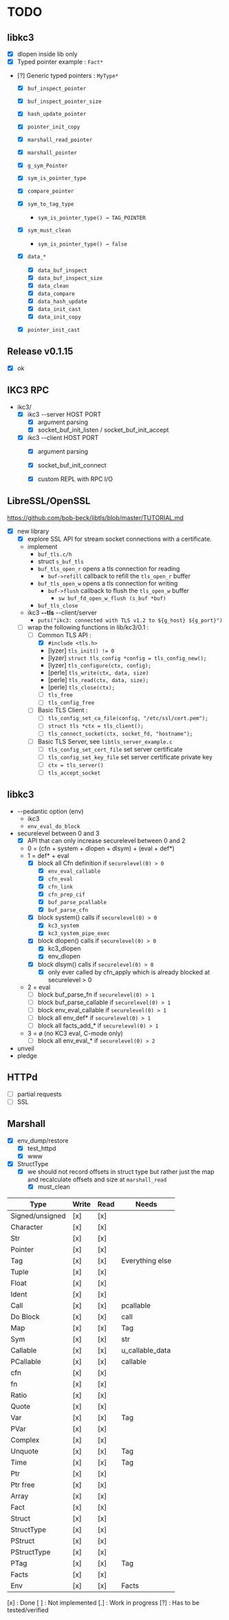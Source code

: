 # TODO

## libkc3

 - [x] dlopen inside lib only
 - [x] Typed pointer example : `Fact*`
 - [?] Generic typed pointers : `MyType*`
   - [x] `buf_inspect_pointer`
   - [x] `buf_inspect_pointer_size`
   - [x] `hash_update_pointer`
   - [x] `pointer_init_copy`
   - [x] `marshall_read_pointer`
   - [x] `marshall_pointer`
   - [x] `g_sym_Pointer`
   - [x] `sym_is_pointer_type`
   - [x] `compare_pointer`
   - [x] `sym_to_tag_type`
     - `sym_is_pointer_type() → TAG_POINTER`
   - [x] `sym_must_clean`
     - `sym_is_pointer_type() → false`
   - [x] `data_*`
     - [x] `data_buf_inspect`
     - [x] `data_buf_inspect_size`
     - [x] `data_clean`
     - [x] `data_compare`
     - [x] `data_hash_update`
     - [x] `data_init_cast`
     - [x] `data_init_copy`
   - [x] `pointer_init_cast`


## Release v0.1.15
 - [x] ok


## IKC3 RPC

 - ikc3/
   - [x] ikc3 --server HOST PORT
     - [x] argument parsing
     - [x] socket_buf_init_listen / socket_buf_init_accept
   - [x] ikc3 --client HOST PORT
     - [x] argument parsing
     - [x] socket_buf_init_connect
     - [x] custom REPL with RPC I/O


## LibreSSL/OpenSSL

<https://github.com/bob-beck/libtls/blob/master/TUTORIAL.md>

 - [x] new library
   - [x] explore SSL API for stream socket connections with a certificate.
   - implement
     - `buf_tls.c/h`
     - struct `s_buf_tls`
     - `buf_tls_open_r` opens a tls connection for reading
       - `buf->refill` callback to refill the `tls_open_r` buffer
     - `buf_tls_open_w` opens a tls connection for writing
       - `buf->flush` callback to flush the `tls_open_w` buffer
         - `sw buf_fd_open_w_flush (s_buf *buf)`
     - `buf_tls_close`
   - ikc3 **--tls** --client/server
     - `puts("ikc3: connected with TLS v1.2 to ${g_host} ${g_port}")`
   - [ ] wrap the following functions in lib/kc3/0.1 :
     - [ ] Common TLS API :
       - [x] `#include <tls.h>`
       - [lyzer] `tls_init() != 0`
       - [lyzer] `struct tls_config *config = tls_config_new();`
       - [lyzer] `tls_configure(ctx, config);`
       - [perle] `tls_write(ctx, data, size)`
       - [perle] `tls_read(ctx, data, size);`
       - [perle] `tls_close(ctx);`
       - [ ] `tls_free`
       - [ ] `tls_config_free`
     - [ ] Basic TLS Client :
       - [ ] `tls_config_set_ca_file(config, "/etc/ssl/cert.pem");`
       - [ ] `struct tls *ctx = tls_client();`
       - [ ] `tls_connect_socket(ctx, socket_fd, "hostname");`
     - [ ] Basic TLS Server, see `libtls_server_example.c`
       - [ ] `tls_config_set_cert_file` set server certificate
       - [ ] `tls_config_set_key_file` set server certificate private key
       - [ ] `ctx = tls_server()`
       - [ ] `tls_accept_socket`

## libkc3
 - --pedantic option (env)
   - ikc3
   - `env_eval_do_block`
 - securelevel between 0 and 3
   - [x] API that can only increase securelevel between 0 and 2
   - 0 = (cfn + system + dlopen + dlsym) + (eval + def*)
   - 1 = def* + eval
     - [x] block all Cfn definition if `securelevel(0) > 0`
       - [x] `env_eval_callable`
       - [x] `cfn_eval`
       - [x] `cfn_link`
       - [x] `cfn_prep_cif`
       - [x] `buf_parse_pcallable`
       - [x] `buf_parse_cfn`
     - [x] block system() calls if `securelevel(0) > 0`
       - [x] `kc3_system`
       - [x] `kc3_system_pipe_exec`
     - [x] block dlopen() calls if `securelevel(0) > 0`
       - [x] kc3_dlopen
       - [x] env_dlopen
     - [x] block dlsym() calls if `securelevel(0) > 0`
       - [x] only ever called by cfn_apply which is already blocked at
             securelevel > 0
   - 2 = eval
     - [ ] block buf_parse_fn if `securelevel(0) > 1`
     - [ ] block buf_parse_callable if `securelevel(0) > 1`
     - [ ] block env_eval_callable if `securelevel(0) > 1`
     - [ ] block all env_def* if `securelevel(0) > 1`
     - [ ] block all facts_add_* if `securelevel(0) > 1`
   - 3 = ø (no KC3 eval, C-mode only)
     - [ ] block all env_eval_* if `securelevel(0) > 2`
 - unveil
 - pledge

## HTTPd
 - [ ] partial requests
 - [ ] SSL

## Marshall

 - [x] env_dump/restore
   - [x] test_httpd
   - [x] www
 - [x] StructType
   - [x] we should not record offsets in struct type but rather just
     the map and recalculate offsets and size at `marshall_read`
     - [x] must_clean

|       Type      | Write  |  Read  |      Needs      |
| --------------- | ------ | ------ | --------------- |
| Signed/unsigned |  [x]   |  [x]   |
| Character       |  [x]   |  [x]   |
| Str             |  [x]   |  [x]   |
| Pointer         |  [x]   |  [x]   |
| Tag             |  [x]   |  [x]   | Everything else |
| Tuple           |  [x]   |  [x]   |
| Float           |  [x]   |  [x]   |
| Ident           |  [x]   |  [x]   |
| Call            |  [x]   |  [x]   | pcallable       |
| Do Block        |  [x]   |  [x]   | call            |
| Map             |  [x]   |  [x]   | Tag             |
| Sym             |  [x]   |  [x]   | str
| Callable        |  [x]   |  [x]   | u_callable_data |
| PCallable       |  [x]   |  [x]   | callable        |
| cfn             |  [x]   |  [x]   |
| fn              |  [x]   |  [x]   |
| Ratio           |  [x]   |  [x]   |
| Quote           |  [x]   |  [x]   |
| Var             |  [x]   |  [x]   | Tag             |
| PVar            |  [x]   |  [x]   |
| Complex         |  [x]   |  [x]   |
| Unquote         |  [x]   |  [x]   | Tag             |
| Time            |  [x]   |  [x]   | Tag             |
| Ptr             |  [x]   |  [x]   |
| Ptr free        |  [x]   |  [x]   |
| Array           |  [x]   |  [x]   |
| Fact            |  [x]   |  [x]   |
| Struct          |  [x]   |  [x]   |
| StructType      |  [x]   |  [x]   |
| PStruct         |  [x]   |  [x]   |
| PStructType     |  [x]   |  [x]   |
| PTag            |  [x]   |  [x]   | Tag             |
| Facts           |  [x]   |  [x]   |
| Env             |  [x]   |  [x]   | Facts           |

[x] : Done
[ ] : Not implemented
[.] : Work in progress
[?] : Has to be tested/verified

